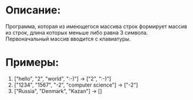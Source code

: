 # Описание:
Программа, которая из имеющегося массива строк формирует массив из строк, длина которых меньше либо равна 3 символа.
Первоначальный массив вводится с клавиатуры.

# Примеры:
1. ["hello", "2", "world", ":-)"] -> ["2", ":-)"]
2. ["1234", "1567", "-2", "computer science"] -> ["-2"]
3. ["Russia", "Denmark", "Kazan"] -> []